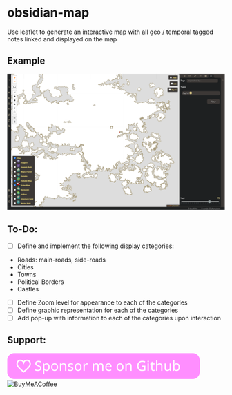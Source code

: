 # obsidian-map

Use leaflet to generate an interactive map with all geo / temporal tagged notes linked and displayed on the map 

## Example

![example_1](https://raw.githubusercontent.com/Darakah/obsidian-map/main/images/Example_3.png)

## To-Do:

- [ ] Define and implement the following display categories:
* Roads: main-roads, side-roads
* Cities
* Towns
* Political Borders
* Castles

- [ ] Define Zoom level for appearance to each of the categories
- [ ] Define graphic representation for each of the categories
- [ ] Add pop-up with information to each of the categories upon interaction

## Support:
[![Github Sponsorship](https://github.com/Darakah/Darakah/blob/main/icons/github_sponsor_btn.svg)](https://github.com/sponsors/Darakah) [<img src="https://cdn.buymeacoffee.com/buttons/v2/default-yellow.png" alt="BuyMeACoffee" width="100">](https://www.buymeacoffee.com/darakah)
